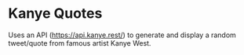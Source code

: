 # Kanye Quotes
Uses an API (https://api.kanye.rest/) to generate and display a random tweet/quote from famous artist Kanye West.
